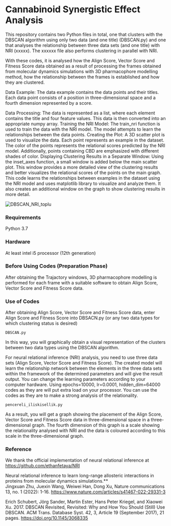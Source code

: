 # Cannabinoid Synergistic Effect Analysis

This repository contains two Python files in total, one that clusters with the DBSCAN algorithm using only two data (and one title) (DBSCAN.py) and one that analyses the relationship between three data sets (and one title) with NRI (xxxxx). The xxxxxx file also performs clustering in parallel with NRI.

With these codes, it is analysed how the Align Score, Vector Score and Fitness Score data obtained as a result of processing the frames obtained from molecular dynamics simulations with 3D pharmacophore modelling method, how the relationship between the frames is established and how they are clustered. 

Data Example: The data example contains the data points and their titles. Each data point consists of a position in three-dimensional space and a fourth dimension represented by a score.

Data Processing: The data is represented as a list, where each element contains the title and four feature values. This data is then converted into an appropriate numpy array. Training the NRI Model: The train_nri function is used to train the data with the NRI model. The model attempts to learn the relationships between the data points. Creating the Plot: A 3D scatter plot is used to visualize the data. Each point represents an example in the dataset. The color of the points represents the relational scores predicted by the NRI model. Additionally, points containing CBD are emphasized with different shades of color. Displaying Clustering Results in a Separate Window: Using the inset_axes function, a small window is added below the main scatter plot. This window provides a more detailed view of the clustering results and better visualizes the relational scores of the points on the main graph. This code learns the relationships between examples in the dataset using the NRI model and uses matplotlib library to visualize and analyze them. It also creates an additional window on the graph to show clustering results in more detail.


![DBSCAN_NRI_toplu](https://github.com/cannabinoid13/cannabinoid/assets/166438571/0050c557-74e8-4ffb-98d8-1d6dba5fb00f)

### Requirements
Python 3.7

### Hardware
At least intel i5 processor (12th generation)

### Before Using Codes (Preparation Phase)

After obtaining the Trajactory windows, 3D pharmacophore modelling is performed for each frame with a suitable software to obtain Align Score, Vector Score and Fitness Score data.

### Use of Codes

After obtaining Align Score, Vector Score and Fitness Score data, enter Align Score and Fitness Score into DBSACN.py (or any two data types for which clustering status is desired)

```
DBSCAN.py
```

In this way, you will graphically obtain a visual representation of the clusters between two data types using the DBSCAN algorithm.

For neural relational inference (NRI) analysis, you need to use three data sets (Align Score, Vector Score and Fitness Score). The created model will learn the relationship network between the elements in the three data sets within the framework of the determined parameters and will give the result output. You can change the learning parameters according to your computer hardware. Using epochs=10000, lr=0.0001, hidden_dim=64000 codes as they are will put extra load on your processor. You can use the codes as they are to make a strong analysis of the relationality.


```
pencereli_iliskisellik.py

```

As a result, you will get a graph showing the placement of the Align Score, Vector Score and Fitness Score data in three-dimensional space in a three-dimensional graph. The fourth dimension of this graph is a scale showing the relationality analysed with NRI and the data is coloured according to this scale in the three-dimensional graph.

### Reference
We thank the official implementation of neural relational inference at
https://github.com/ethanfetaya/NRI

Neural relational inference to learn long-range allosteric interactions in proteins from molecular dynamics simulations.**  
Jingxuan Zhu,  Juexin Wang, Weiwei Han,  Dong Xu,
Nature communications 13, no. 1 (2022): 1-16.
https://www.nature.com/articles/s41467-022-29331-3

Erich Schubert, Jörg Sander, Martin Ester, Hans Peter Kriegel, and Xiaowei Xu. 2017. DBSCAN Revisited, Revisited: Why and How You Should (Still) Use DBSCAN. ACM Trans. Database Syst. 42, 3, Article 19 (September 2017), 21 pages. https://doi.org/10.1145/3068335



